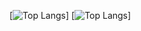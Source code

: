 [![Top Langs](https://github-readme-stats.vercel.app/api?username=chocho-1115&show_icons=true&hide_title=false&hide_rank=true&theme=transparent)]
[![Top Langs](https://github-readme-stats.vercel.app/api/top-langs/?username=chocho-1115&layout=compact&theme=transparent)]